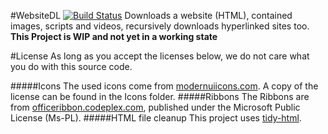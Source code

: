 #WebsiteDL [![Build Status](https://travis-ci.com/kaesaecracker/WebsiteDL.svg?token=s27ut2zapWznghm2Xav3&branch=master)](https://travis-ci.com/kaesaecracker/WebsiteDL)
Downloads a website (HTML), contained images, scripts and videos, recursively downloads hyperlinked sites too.
**This Project is WIP and not yet in a working state**

#License
As long as you accept the licenses below, we do not care what you do with this source code.

#####Icons
The used icons come from  [modernuiicons.com](http://modernuiicons.com/). A copy of the license can be found in the Icons folder.
#####Ribbons
The Ribbons are from [officeribbon.codeplex.com](https://officeribbon.codeplex.com/), published under the Microsoft Public License (Ms-PL).
#####HTML file cleanup
This project uses [tidy-html](https://github.com/htacg/tidy-html5).
